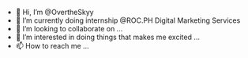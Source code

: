 - 👋 Hi, I’m @OvertheSkyy
- 🌱 I’m currently doing internship @ROC.PH Digital Marketing Services
- 💞️ I’m looking to collaborate on ...
- 👀 I’m interested in doing things that makes me excited ...
- 📫 How to reach me ...

<!---
OvertheSkyy/OvertheSkyy is a ✨ special ✨ repository because its `README.md` (this file) appears on your GitHub profile.
You can click the Preview link to take a look at your changes.
--->

